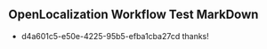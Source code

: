 ## OpenLocalization Workflow Test MarkDown
* d4a601c5-e50e-4225-95b5-efba1cba27cd thanks!

<!--HONumber=Aug16_HO1-->


